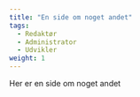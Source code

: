 ```yaml
---
title: "En side om noget andet"
tags:
  - Redaktør
  - Administrator
  - Udvikler
weight: 1
---
```

Her er en side om noget andet
